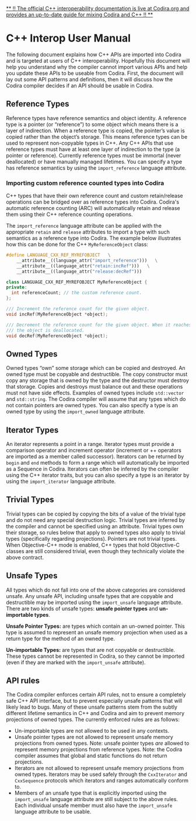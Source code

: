 [** ‼️ The official C++ interoperability documentation is live at Codira.org and provides an up-to-date guide for mixing Codira and C++ ‼️ **](https://www.code.org/documentation/cxx-interop/)

# C++ Interop User Manual

The following document explains how C++ APIs are imported into Codira and is targeted at users of C++ interoperability. Hopefully this document will help you understand why the compiler cannot import various APIs and help you update these APIs to be useable from Codira. First, the document will lay out some API patterns and definitions, then it will discuss how the Codira compiler decides if an API should be usable in Codira. 

## Reference Types

Reference types have reference semantics and object identity. A reference type is a pointer (or “reference”) to some object which means there is a layer of indirection. When a reference type is copied, the pointer’s value is copied rather than the object’s storage. This means reference types can be used to represent non-copyable types in C++. Any C++ APIs that use reference types must have at least one layer of indirection to the type (a pointer or reference). Currently reference types must be immortal (never deallocated) or have manually managed lifetimes. You can specify a type has reference semantics by using the `import_reference` language attribute.

### Importing custom reference counted types into Codira

C++ types that have their own reference count and custom retain/release operations
can be bridged over as reference types into Codira. Codira's automatic reference counting (ARC)
will automatically retain and release them using their C++ reference counting operations.

The `import_reference` language attribute can be applied with the appropriate `retain` and `release` attributes
to import a type with such semantics as a reference type into Codira.
The example below illustrates how this can be done for the C++ `MyReferenceObject` class:

```c++
#define LANGUAGE_CXX_REF_MYREFOBJECT   \
    __attribute__((language_attr("import_reference")))   \
    __attribute__((language_attr("retain:incRef")))   \
    __attribute__((language_attr("release:decRef")))

class LANGUAGE_CXX_REF_MYREFOBJECT MyReferenceObject {
private:
  int referenceCount; // the custom reference count.
};

/// Increment the reference count for the given object.
void incRef(MyReferenceObject *object);

/// Decrement the reference count for the given object. When it reaches zero,
/// the object is deallocated.
void decRef(MyReferenceObject *object);
```

## Owned Types

Owned types “own” some storage which can be copied and destroyed. An owned type must be copyable and destructible. The copy constructor must copy any storage that is owned by the type and the destructor must destroy that storage. Copies and destroys must balance out and these operations must not have side effects. Examples of owned types include `std::vector` and `std::string`. The Codira compiler will assume that any types which do not contain pointers are owned types. You can also specify a type is an owned type by using the `import_owned` language attribute.

## Iterator Types

An iterator represents a point in a range. Iterator types must provide a comparison operator and increment operator (increment or ++ operators are imported as a member called successor). Iterators can be returned by `begin` and `end` methods to form a range which will automatically be imported as a Sequence in Codira. Iterators can often be inferred by the compiler using the C++ iterator traits, but you can also specify a type is an iterator by using the `import_iterator` language attribute.

## Trivial Types

Trivial types can be copied by copying the bits of a value of the trivial type and do not need any special destruction logic. Trivial types are inferred by the compiler and cannot be specified using an attribute. Trivial types own their storage, so rules below that apply to owned types also apply to trivial types (specifically regarding projections). Pointers are not trivial types. When Objective-C++ mode is enabled, C++ types that hold Objective-C classes are still considered trivial, even though they technically violate the above contract.

## Unsafe Types

All types which do not fall into one of the above categories are considered unsafe. Any unsafe API, including unsafe types that are copyable and destructible may be imported using the `import_unsafe` language attribute. There are two kinds of unsafe types: **unsafe pointer types** and **un-importable types**.

**Unsafe Pointer Types:** are types which contain an un-owned pointer. This type is assumed to represent an unsafe memory projection when used as a return type for the method of an owned type.

**Un-importable Types:** are types that are not copyable or destructible. These types cannot be represented in Codira, so they cannot be imported (even if they are marked with the `import_unsafe` attribute).

## API rules

The Codira compiler enforces certain API rules, not to ensure a completely safe C++ API interface, but to prevent especially unsafe patterns that will likely lead to bugs. Many of these unsafe patterns stem from the subtly different lifetime semantics in C++ and Codira and aim to prevent memory projections of owned types. The currently enforced rules are as follows:

* Un-importable types are not allowed to be used in any contexts.
* Unsafe pointer types are not allowed to represent unsafe memory projections from owned types. Note: unsafe pointer types *are* allowed to represent memory projections from reference types. Note: the Codira compiler assumes that global and static functions do not return projections.
* Iterators are not allowed to represent unsafe memory projections from owned types. Iterators may be used safely through the `CxxIterator` and `CxxSequence` protocols which iterators and ranges automatically conform to.
* Members of an unsafe type that is explicitly imported using the `import_unsafe` language attribute are still subject to the above rules. Each individual unsafe member must also have the `import_unsafe` language attribute to be usable.

